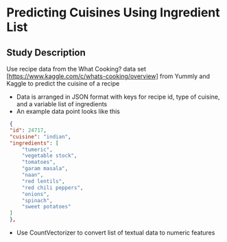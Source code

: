 # Predicting Cuisines Using Ingredient List

## Study Description
Use recipe data from the What Cooking? data set [https://www.kaggle.com/c/whats-cooking/overview] from Yummly and Kaggle to predict the cuisine of a recipe
* Data is arranged in JSON format with keys for recipe id, type of cuisine, and a variable list of ingredients
* An example data point looks like this
```JSON
 {
 "id": 24717,
 "cuisine": "indian",
 "ingredients": [
     "tumeric",
     "vegetable stock",
     "tomatoes",
     "garam masala",
     "naan",
     "red lentils",
     "red chili peppers",
     "onions",
     "spinach",
     "sweet potatoes"
 ]
 },
```
* Use CountVectorizer to convert list of textual data to numeric features